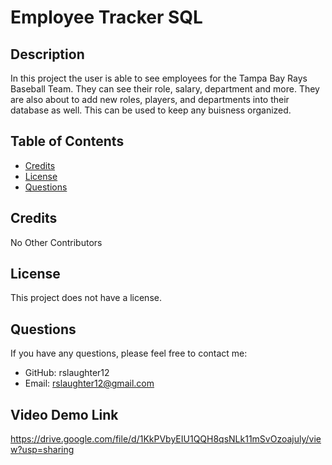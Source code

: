 # Employee Tracker SQL

## Description

In this project the user is able to see employees for the Tampa Bay Rays Baseball Team. They can see their role, salary, department and more. They are also about to add new roles, players, and departments into their database as well. This can be used to keep any buisness organized. 

## Table of Contents

- [Credits](#credits)
- [License](#license)
- [Questions](#questions)

## Credits

No Other Contributors

## License

This project does not have a license. 

## Questions

If you have any questions, please feel free to contact me:

- GitHub: rslaughter12
- Email: rslaughter12@gmail.com

## Video Demo Link
https://drive.google.com/file/d/1KkPVbyEIU1QQH8qsNLk11mSvOzoajuly/view?usp=sharing
